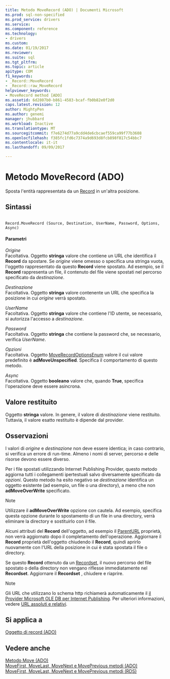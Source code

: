 ```yaml
---
title: Metodo MoveRecord (ADO) | Documenti Microsoft
ms.prod: sql-non-specified
ms.prod_service: drivers
ms.service: 
ms.component: reference
ms.technology:
- drivers
ms.custom: 
ms.date: 01/19/2017
ms.reviewer: 
ms.suite: sql
ms.tgt_pltfrm: 
ms.topic: article
apitype: COM
f1_keywords:
- _Record::MoveRecord
- _Record::raw_MoveRecord
helpviewer_keywords:
- MoveRecord method [ADO]
ms.assetid: 6d2807b0-b861-4583-bcaf-fb0b82e0f2d0
caps.latest.revision: 12
author: MightyPen
ms.author: genemi
manager: jhubbard
ms.workload: Inactive
ms.translationtype: MT
ms.sourcegitcommit: f7e6274d77a9cdd4de6cbcaef559ca99f77b3608
ms.openlocfilehash: f385fc1fd6c7374a9d693d8fcb898f817c54bbc7
ms.contentlocale: it-it
ms.lasthandoff: 09/09/2017

---
```

# <a name="moverecord-method-ado"></a>Metodo MoveRecord (ADO)
Sposta l'entità rappresentata da un [Record](../../../ado/reference/ado-api/record-object-ado.md) in un'altra posizione.  
  
## <a name="syntax"></a>Sintassi  
  
```  
  
Record.MoveRecord (Source, Destination, UserName, Password, Options, Async)  
```  
  
#### <a name="parameters"></a>Parametri  
 *Origine*  
 Facoltativa. Oggetto **stringa** valore che contiene un URL che identifica il **Record** da spostare. Se *origine* viene omesso o specifica una stringa vuota, l'oggetto rappresentato da questo **Record** viene spostato. Ad esempio, se il **Record** rappresenta un file, il contenuto del file viene spostati nel percorso specificato da *destinazione*.  
  
 *Destinazione*  
 Facoltativa. Oggetto **stringa** valore contenente un URL che specifica la posizione in cui *origine* verrà spostato.  
  
 *UserName*  
 Facoltativa. Oggetto **stringa** valore che contiene l'ID utente, se necessario, si autorizza l'accesso a *destinazione*.  
  
 *Password*  
 Facoltativa. Oggetto **stringa** che contiene la password che, se necessario, verifica *UserName*.  
  
 *Opzioni*  
 Facoltativa. Oggetto [MoveRecordOptionsEnum](../../../ado/reference/ado-api/moverecordoptionsenum.md) valore il cui valore predefinito è **adMoveUnspecified**. Specifica il comportamento di questo metodo.  
  
 *Async*  
 Facoltativa. Oggetto **booleano** valore che, quando **True**, specifica l'operazione deve essere asincrona.  
  
## <a name="return-value"></a>Valore restituito  
 Oggetto **stringa** valore. In genere, il valore di *destinazione* viene restituito. Tuttavia, il valore esatto restituito è dipende dal provider.  
  
## <a name="remarks"></a>Osservazioni  
 I valori di *origine* e *destinazione* non deve essere identica; in caso contrario, si verifica un errore di run-time. Almeno i nomi di server, percorso e delle risorse devono essere diverso.  
  
 Per i file spostati utilizzando Internet Publishing Provider, questo metodo aggiorna tutti i collegamenti ipertestuali salvo diversamente specificato da *opzioni*. Questo metodo ha esito negativo se *destinazione* identifica un oggetto esistente (ad esempio, un file o una directory), a meno che non **adMoveOverWrite** specificato.  
  
> [!NOTE]
>  Utilizzare il **adMoveOverWrite** opzione con cautela. Ad esempio, specifica questa opzione durante lo spostamento di un file in una directory, verrà eliminare la directory e sostituirlo con il file.  
  
 Alcuni attributi del **Record** dell'oggetto, ad esempio il [ParentURL](../../../ado/reference/ado-api/parenturl-property-ado.md) proprietà, non verrà aggiornato dopo il completamento dell'operazione. Aggiornare il **Record** proprietà dell'oggetto chiudendo il **Record**, quindi aprirlo nuovamente con l'URL della posizione in cui è stata spostata il file o directory.  
  
 Se questo **Record** ottenuto da un [Recordset](../../../ado/reference/ado-api/recordset-object-ado.md), il nuovo percorso del file spostato o della directory non vengano riflesse immediatamente nel **Recordset**. Aggiornare il **Recordset** , chiudere e riaprire.  
  
> [!NOTE]
>  Gli URL che utilizzano lo schema http richiamerà automaticamente il [il Provider Microsoft OLE DB per Internet Publishing](../../../ado/guide/appendixes/microsoft-ole-db-provider-for-internet-publishing.md). Per ulteriori informazioni, vedere [URL assoluti e relativi](../../../ado/guide/data/absolute-and-relative-urls.md).  
  
## <a name="applies-to"></a>Si applica a  
 [Oggetto di record (ADO)](../../../ado/reference/ado-api/record-object-ado.md)  
  
## <a name="see-also"></a>Vedere anche  
 [Metodo Move (ADO)](../../../ado/reference/ado-api/move-method-ado.md)   
 [MoveFirst, MoveLast, MoveNext e MovePrevious metodi (ADO)](../../../ado/reference/ado-api/movefirst-movelast-movenext-and-moveprevious-methods-ado.md)   
 [MoveFirst, MoveLast, MoveNext e MovePrevious metodi (RDS)](../../../ado/reference/rds-api/movefirst-movelast-movenext-and-moveprevious-methods-rds.md)

